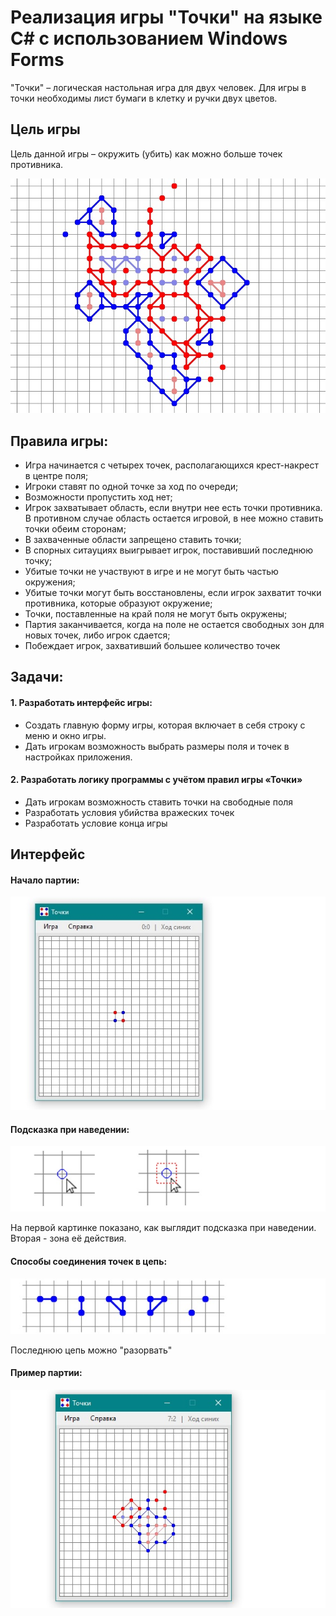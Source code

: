 # Реализация игры "Точки" на языке C# с использованием Windows Forms
"Точки" – логическая настольная игра для двух человек. 
Для игры в точки необходимы лист бумаги в клетку и ручки двух цветов.

## Цель игры
Цель данной игры – окружить (убить) как можно больше точек противника.

![Alt-текст](https://raw.githubusercontent.com/grebennikovas/game_points/master/images/1.jpg "Пример партии")
## Правила игры:
- Игра начинается с четырех точек, располагающихся крест-накрест в центре поля;
- Игроки ставят по одной точке за ход по очереди;
- Возможности пропустить ход нет;
- Игрок захватывает область, если внутри нее есть точки противника. В противном случае область остается игровой, в нее можно ставить точки обеим сторонам;
- В захваченные области запрещено ставить точки;
- В спорных ситауциях выигрывает игрок, поставивший последнюю точку;
- Убитые точки не участвуют в игре и не могут быть частью окружения;
- Убитые точки могут быть восстановлены, если игрок захватит точки противника, которые образуют окружение;
- Точки, поставленные на край поля не могут быть окружены;
- Партия заканчивается, когда на поле не остается свободных зон для новых точек, либо игрок сдается;
- Побеждает игрок, захвативший большее количество точек

## Задачи:
#### 1. Разработать интерфейс игры:
  - Создать главную форму игры, которая включает в себя строку с меню и окно игры.
  - Дать игрокам возможность выбрать размеры поля и точек в настройках приложения.
#### 2. Разработать логику программы с учётом правил игры «Точки»
  - Дать игрокам возможность ставить точки на свободные поля
  - Разработать условия убийства вражеских точек
  - Разработать условие конца игры

## Интерфейс
#### Начало партии:
![Alt-текст](https://raw.githubusercontent.com/grebennikovas/game_points/master/images/2_2.jpg "Начало партии")
#### Подсказка при наведении:
![Alt-текст](https://raw.githubusercontent.com/grebennikovas/game_points/master/images/4.jpg "Подсказка местоположения при нажатии")

На первой картинке показано, как выглядит подсказка при наведении. Вторая - зона её действия.
#### Способы соединения точек в цепь:
![Alt-текст](https://raw.githubusercontent.com/grebennikovas/game_points/master/images/5.jpg "Цепи")

Последнюю цепь можно "разорвать"
#### Пример партии:
![Alt-текст](https://raw.githubusercontent.com/grebennikovas/game_points/master/images/6.jpg "Партия")
